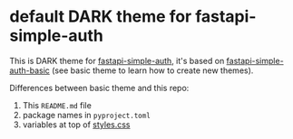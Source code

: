 # default DARK theme for fastapi-simple-auth

This is DARK theme for [fastapi-simple-auth](https://github.com/yaroslaff/fastapi-simple-auth), it's based on [fastapi-simple-auth-basic](https://github.com/yaroslaff/fastapi-simple-auth-basic) (see basic theme to learn how to create new themes).

Differences between basic theme and this repo:
1. This `README.md` file
2. package names in `pyproject.toml`
3. variables at top of [styles.css](fastapi_simple_auth_dark/statics/css/styles.css)
